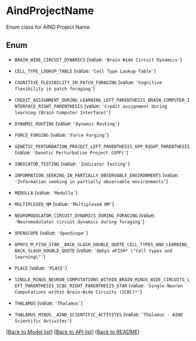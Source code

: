 # AindProjectName

Enum class for AIND Project Name.

## Enum

* `BRAIN_WIDE_CIRCUIT_DYNAMICS` (value: `'Brain Wide Circuit Dynamics'`)

* `CELL_TYPE_LOOKUP_TABLE` (value: `'Cell Type Lookup Table'`)

* `COGNITIVE_FLEXIBILITY_IN_PATCH_FORAGING` (value: `'Cognitive flexibility in patch foraging'`)

* `CREDIT_ASSIGNMENT_DURING_LEARNING_LEFT_PARENTHESIS_BRAIN_COMPUTER_INTERFACE_RIGHT_PARENTHESIS` (value: `'Credit assignment during learning (Brain Computer Interface)'`)

* `DYNAMIC_ROUTING` (value: `'Dynamic Routing'`)

* `FORCE_FORGING` (value: `'Force Forging'`)

* `GENETIC_PERTURBATION_PROJECT_LEFT_PARENTHESIS_GPP_RIGHT_PARENTHESIS` (value: `'Genetic Perturbation Project (GPP)'`)

* `INDICATOR_TESTING` (value: `'Indicator Testing'`)

* `INFORMATION_SEEKING_IN_PARTIALLY_OBSERVABLE_ENVIRONMENTS` (value: `'Information seeking in partially observable environments'`)

* `MEDULLA` (value: `'Medulla'`)

* `MULTIPLEXED_NM` (value: `'Multiplexed NM'`)

* `NEUROMODULATOR_CIRCUIT_DYNAMICS_DURING_FORAGING` (value: `'Neuromodulator circuit dynamics during foraging'`)

* `OPENSCOPE` (value: `'OpenScope'`)

* `OPHYS_M_FISH_STAR__BACK_SLASH_DOUBLE_QUOTE_CELL_TYPES_AND_LEARNING_BACK_SLASH_DOUBLE_QUOTE` (value: `'Ophys mFISH* \"Cell types and learning\"'`)

* `PLACE` (value: `'PLACE'`)

* `SINGLE_MINUS_NEURON_COMPUTATIONS_WITHIN_BRAIN_MINUS_WIDE_CIRCUITS_LEFT_PARENTHESIS_SCBC_RIGHT_PARENTHESIS_STAR` (value: `'Single-Neuron Computations within Brain-Wide Circuits (SCBC)*'`)

* `THALAMUS` (value: `'Thalamus'`)

* `THALAMUS_MINUS__AIND_SCIENTIFIC_ACTIVITES` (value: `'Thalamus - AIND Scientific Activites'`)

[[Back to Model list]](../README.md#documentation-for-models) [[Back to API list]](../README.md#documentation-for-api-endpoints) [[Back to README]](../README.md)


